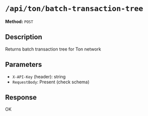 # `/api/ton/batch-transaction-tree`

**Method:** `POST`  

## Description
Returns batch transaction tree for Ton network



## Parameters
- `X-API-Key` (header): string
- `RequestBody`: Present (check schema)

## Response
OK
